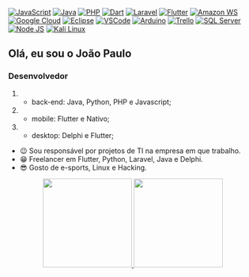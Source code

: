 

[![JavaScript](https://img.shields.io/badge/JavaScript-323330?style=for-the-badge&logo=javascript&logoColor=F7DF1E)](https://github.com/jpdroid)
[![Java](https://img.shields.io/badge/Java-ED8B00?style=for-the-badge&logo=java&logoColor=white)](https://github.com/jpdroid)
[![PHP](https://img.shields.io/badge/PHP-777BB4?style=for-the-badge&logo=php&logoColor=white)](https://github.com/jpdroid)
[![Dart](https://img.shields.io/badge/Dart-0175C2?style=for-the-badge&logo=dart&logoColor=white)](https://github.com/jpdroid)
[![Laravel](https://img.shields.io/badge/Laravel-FF2D20?style=for-the-badge&logo=laravel&logoColor=white)](https://github.com/jpdroid)
[![Flutter](https://img.shields.io/badge/Flutter-02569B?style=for-the-badge&logo=flutter&logoColor=white)](https://github.com/jpdroid)
[![Amazon WS](https://img.shields.io/badge/Amazon_AWS-232F3E?style=for-the-badge&logo=amazon-aws&logoColor=white)](https://github.com/jpdroid)
[![Google Cloud](https://img.shields.io/badge/Google_Cloud-4285F4?style=for-the-badge&logo=google-cloud&logoColor=white)](https://github.com/jpdroid)
[![Eclipse](https://img.shields.io/badge/Eclipse-2C2255?style=for-the-badge&logo=eclipse&logoColor=white)](https://github.com/jpdroid)
[![VSCode](https://img.shields.io/badge/Visual_Studio_Code-0078D4?style=for-the-badge&logo=visual%20studio%20code&logoColor=white)](https://github.com/jpdroid)
[![Arduino](https://img.shields.io/badge/Arduino-00979D?style=for-the-badge&logo=Arduino&logoColor=white)](https://github.com/jpdroid)
[![Trello](https://img.shields.io/badge/Trello-0052CC?style=for-the-badge&logo=trello&logoColor=white)]()
[![SQL Server](https://img.shields.io/badge/Microsoft%20SQL%20Server-CC2927?style=for-the-badge&logo=microsoft%20sql%20server&logoColor=white)](https://github.com/jpdroid)
[![Node JS](https://img.shields.io/badge/Node.js-43853D?style=for-the-badge&logo=node.js&logoColor=white)](https://github.com/jpdroid)
[![Kali Linux](https://img.shields.io/badge/Kali_Linux-557C94?style=for-the-badge&logo=kali-linux&logoColor=white)](https://github.com/jpdroid)

###


## Olá, eu sou o João Paulo
### Desenvolvedor 
 1. - back-end: Java, Python, PHP e Javascript;
 2. - mobile: Flutter e Nativo;
 3. - desktop: Delphi e Flutter;
- 😉 Sou responsável por projetos de TI na empresa em que trabalho.
- 😁 Freelancer em Flutter, Python, Laravel, Java e Delphi.
- 😎 Gosto de e-sports, Linux e Hacking.


<div align="center">
  <a href="https://github.com/jpdroid">
  <img height="180em" src="https://github-readme-stats.vercel.app/api?username=jpdroid&show_icons=true&theme=dark&include_all_commits=true&count_private=true"/>
  <img height="180em" src="https://github-readme-stats.vercel.app/api/top-langs/?username=jpdroid&layout=compact&langs_count=7&theme=dark"/>

</div>

<br />
<br />
  

<!---
jpdroid/jpdroid is a ✨ special ✨ repository because its `README.md` (this file) appears on your GitHub profile.
You can click the Preview link to take a look at your changes.
--->
